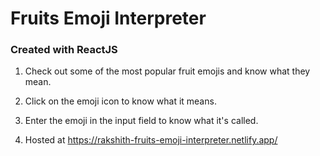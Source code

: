 # Fruits Emoji Interpreter

### Created with ReactJS

1. Check out some of the most popular fruit emojis and know what they mean.

2. Click on the emoji icon to know what it means.

3. Enter the emoji in the input field to know what it's called.

4. Hosted at https://rakshith-fruits-emoji-interpreter.netlify.app/
